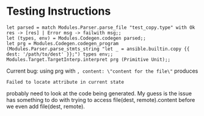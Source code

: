# Testing Instructions
```
let parsed = match Modules.Parser.parse_file "test_copy.type" with Ok res -> [res] | Error msg -> failwith msg;;
let (types, env) = Modules.Codegen.codegen parsed;;
let prg = Modules.Codegen.codegen_program (Modules.Parser.parse_stmts_string "let _ = ansible.builtin.copy {{ dest: '/path/to/dest' }};") types env;;
Modules.Target.TargetInterp.interpret prg (Primitive Unit);;
```

Current bug: using prg with `, content: \"content for the file\"` produces
```
Failed to locate attribute in current state
```

probably need to look at the code being generated. My guess is the issue has something to do with trying to access file(dest, remote).content before we even add file(dest, remote).
